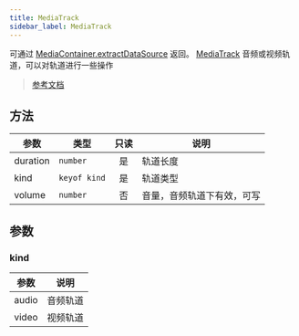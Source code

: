 ```yaml
---
title: MediaTrack
sidebar_label: MediaTrack
---
```


可通过 [MediaContainer.extractDataSource](https://developers.weixin.qq.com/miniprogram/dev/api/media/video-processing/MediaContainer.extractDataSource.html) 返回。
[MediaTrack](https://developers.weixin.qq.com/miniprogram/dev/api/media/video-processing/MediaTrack.html) 音频或视频轨道，可以对轨道进行一些操作

> [参考文档](https://developers.weixin.qq.com/miniprogram/dev/api/media/video-processing/MediaTrack.html)

## 方法

| 参数 | 类型 | 只读 | 说明 |
| --- | --- | :---: | --- |
| duration | `number` | 是 | 轨道长度 |
| kind | `keyof kind` | 是 | 轨道类型 |
| volume | `number` | 否 | 音量，音频轨道下有效，可写 |

## 参数

### kind

| 参数 | 说明 |
| --- | --- |
| audio | 音频轨道 |
| video | 视频轨道 |
